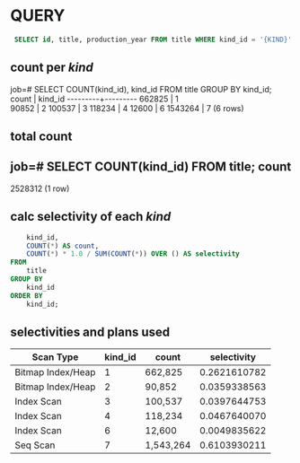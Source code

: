 # QUERY 
```sql
 SELECT id, title, production_year FROM title WHERE kind_id = '{KIND}'
  ```

## count per *kind*
job=# SELECT COUNT(kind_id), kind_id  FROM title GROUP BY kind_id;
  count  | kind_id 
---------+---------
  662825 |       1   
   90852 |       2
  100537 |       3
  118234 |       4
   12600 |       6
 1543264 |       7
(6 rows)

## total count
job=# SELECT COUNT(kind_id) FROM title;
  count  
---------
 2528312
(1 row)

## calc selectivity of each *kind*
```sql SELECT 
    kind_id,
    COUNT(*) AS count,
    COUNT(*) * 1.0 / SUM(COUNT(*)) OVER () AS selectivity
FROM 
    title
GROUP BY 
    kind_id
ORDER BY 
    kind_id;
```

## selectivities and plans used

| Scan Type | kind_id | count | selectivity |
|-----------|---------|-------|-------------|
| Bitmap Index/Heap | 1 | 662,825 | 0.2621610782 |
| Bitmap Index/Heap | 2 | 90,852 | 0.0359338563 |
| Index Scan | 3 | 100,537 | 0.0397644753 |
| Index Scan | 4 | 118,234 | 0.0467640070 |
| Index Scan | 6 | 12,600 | 0.0049835622 |
| Seq Scan | 7 | 1,543,264 | 0.6103930211 |